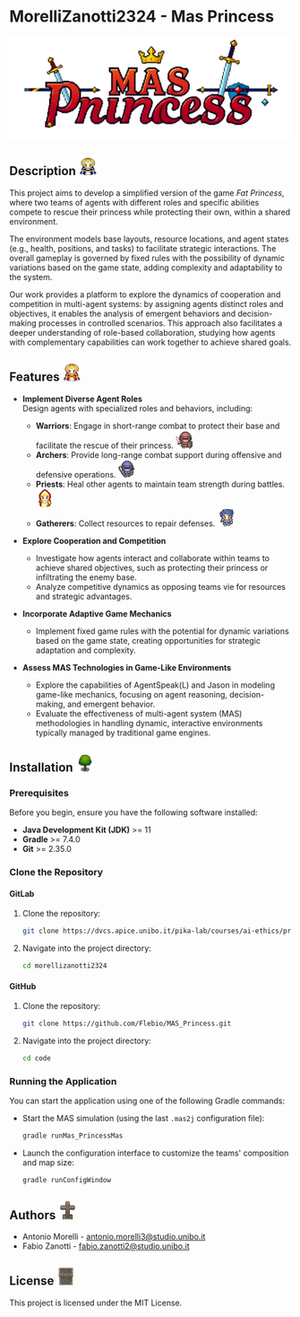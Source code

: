 # MorelliZanotti2324 - Mas Princess

![logo](./mas_princess/src/main/resources/sprites/logo.png "Logo")

## Description ![pblue](./mas_princess/src/main/resources/sprites/princess_blue.png "pblue")
This project aims to develop a simplified version of the game *Fat Princess*, where two teams of agents with different roles and specific abilities compete to rescue their princess while protecting their own, within a shared environment. 

The environment models base layouts, resource locations, and agent states (e.g., health, positions, and tasks) to facilitate strategic interactions. The overall gameplay is governed by fixed rules with the possibility of dynamic variations based on the game state, adding complexity and adaptability to the system.

Our work provides a platform to explore the dynamics of cooperation and competition in multi-agent systems: by assigning agents distinct roles and objectives, it enables the analysis of emergent behaviors and decision-making processes in controlled scenarios. This approach also facilitates a deeper understanding of role-based collaboration, studying how agents with complementary capabilities can work together to achieve shared goals.


## Features ![pred](./mas_princess/src/main/resources/sprites/princess_red.png "pred")
- **Implement Diverse Agent Roles**  
  Design agents with specialized roles and behaviors, including:
   - **Warriors**: Engage in short-range combat to protect their base and facilitate the rescue of their princess.
     ![warrior](./mas_princess/src/main/resources/sprites/warrior_red_south_1.png "warrior")
   - **Archers**: Provide long-range combat support during offensive and defensive operations.
     ![archer](./mas_princess/src/main/resources/sprites/archer_blue_south_1.png "archer")
   - **Priests**: Heal other agents to maintain team strength during battles.
     ![priest](./mas_princess/src/main/resources/sprites/priest_red_south_1.png "priest")
  - **Gatherers**: Collect resources to repair defenses.
     ![gatherer](./mas_princess/src/main/resources/sprites/gatherer_blue_south_1.png "gatherer")

- **Explore Cooperation and Competition**
   - Investigate how agents interact and collaborate within teams to achieve shared objectives, such as protecting their princess or infiltrating the enemy base.
   - Analyze competitive dynamics as opposing teams vie for resources and strategic advantages.

- **Incorporate Adaptive Game Mechanics**
   - Implement fixed game rules with the potential for dynamic variations based on the game state, creating opportunities for strategic adaptation and complexity.

- **Assess MAS Technologies in Game-Like Environments**
   - Explore the capabilities of AgentSpeak(L) and Jason in modeling game-like mechanics, focusing on agent reasoning, decision-making, and emergent behavior.
   - Evaluate the effectiveness of multi-agent system (MAS) methodologies in handling dynamic, interactive environments typically managed by traditional game engines.


## Installation ![tree](./mas_princess/src/main/resources/sprites/tree.png "Tree")
### Prerequisites

Before you begin, ensure you have the following software installed:

- **Java Development Kit (JDK)** >= 11
- **Gradle** >= 7.4.0
- **Git** >= 2.35.0

### Clone the Repository

#### GitLab
1. Clone the repository:
   ```sh
   git clone https://dvcs.apice.unibo.it/pika-lab/courses/ai-ethics/projects/morellizanotti2324.git
   ```
2. Navigate into the project directory:
   ```sh
   cd morellizanotti2324
   ```

#### GitHub
1. Clone the repository:
   ```sh
   git clone https://github.com/Flebio/MAS_Princess.git
   ```
2. Navigate into the project directory:
   ```sh
   cd code
   ```

### Running the Application

You can start the application using one of the following Gradle commands:

- Start the MAS simulation (using the last `.mas2j` configuration file):
   ```sh
   gradle runMas_PrincessMas
   ```
- Launch the configuration interface to customize the teams' composition and map size:
   ```sh
   gradle runConfigWindow
   ```

## Authors ![dead](./mas_princess/src/main/resources/sprites/dead.png "Dead")
- Antonio Morelli - [antonio.morelli3@studio.unibo.it](mailto:antonio.morelli3@studio.unibo.it)
- Fabio Zanotti - [fabio.zanotti2@studio.unibo.it](mailto:fabio.zanotti2@studio.unibo.it)

## License ![wall](./mas_princess/src/main/resources/sprites/wall.png "Wall")
This project is licensed under the MIT License.